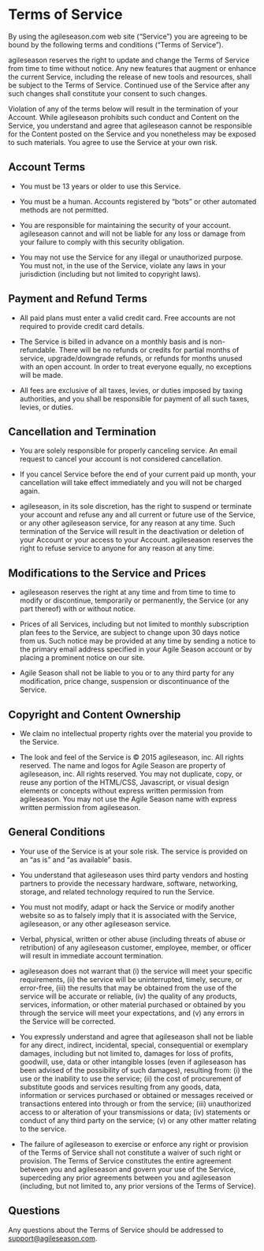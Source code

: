Terms of Service
================

By using the agileseason.com web site (“Service”) you are agreeing to be bound by the following terms and conditions (“Terms of Service”).

agileseason reserves the right to update and change the Terms of Service from time to time without notice. Any new features that augment or enhance the current Service, including the release of new tools and resources, shall be subject to the Terms of Service. Continued use of the Service after any such changes shall constitute your consent to such changes.

Violation of any of the terms below will result in the termination of your Account. While agileseason prohibits such conduct and Content on the Service, you understand and agree that agileseason cannot be responsible for the Content posted on the Service and you nonetheless may be exposed to such materials. You agree to use the Service at your own risk.

Account Terms
-------------

* You must be 13 years or older to use this Service.

* You must be a human. Accounts registered by “bots” or other automated methods are not permitted.

* You are responsible for maintaining the security of your account. agileseason cannot and will not be liable for any loss or damage from your failure to comply with this security obligation.

* You may not use the Service for any illegal or unauthorized purpose. You must not, in the use of the Service, violate any laws in your jurisdiction (including but not limited to copyright laws).

Payment and Refund Terms
------------------------

* All paid plans must enter a valid credit card. Free accounts are not required to provide credit card details.

* The Service is billed in advance on a monthly basis and is non-refundable. There will be no refunds or credits for partial months of service, upgrade/downgrade refunds, or refunds for months unused with an open account. In order to treat everyone equally, no exceptions will be made.

* All fees are exclusive of all taxes, levies, or duties imposed by taxing authorities, and you shall be responsible for payment of all such taxes, levies, or duties.

Cancellation and Termination
----------------------------

* You are solely responsible for properly canceling service. An email request to cancel your account is not considered cancellation.

* If you cancel Service before the end of your current paid up month, your cancellation will take effect immediately and you will not be charged again.

* agileseason, in its sole discretion, has the right to suspend or terminate your account and refuse any and all current or future use of the Service, or any other agileseason service, for any reason at any time. Such termination of the Service will result in the deactivation or deletion of your Account or your access to your Account. agileseason reserves the right to refuse service to anyone for any reason at any time.

Modifications to the Service and Prices
---------------------------------------

* agileseason reserves the right at any time and from time to time to modify or discontinue, temporarily or permanently, the Service (or any part thereof) with or without notice.

* Prices of all Services, including but not limited to monthly subscription plan fees to the Service, are subject to change upon 30 days notice from us. Such notice may be provided at any time by sending a notice to the primary email address specified in your Agile Season account or by placing a prominent notice on our site.

* Agile Season shall not be liable to you or to any third party for any modification, price change, suspension or discontinuance of the Service.

Copyright and Content Ownership
-------------------------------

* We claim no intellectual property rights over the material you provide to the Service.

* The look and feel of the Service is © 2015 agileseason, inc. All rights reserved. The name and logos for Agile Season are property of agileseason, inc. All rights reserved. You may not duplicate, copy, or reuse any portion of the HTML/CSS, Javascript, or visual design elements or concepts without express written permission from agileseason. You may not use the Agile Season name with express written permission from agileseason.

General Conditions
------------------

* Your use of the Service is at your sole risk. The service is provided on an “as is” and “as available” basis.

* You understand that agileseason uses third party vendors and hosting partners to provide the necessary hardware, software, networking, storage, and related technology required to run the Service.

* You must not modify, adapt or hack the Service or modify another website so as to falsely imply that it is associated with the Service, agileseason, or any other agileseason service.

* Verbal, physical, written or other abuse (including threats of abuse or retribution) of any agileseason customer, employee, member, or officer will result in immediate account termination.

* agileseason does not warrant that (i) the service will meet your specific requirements, (ii) the service will be uninterrupted, timely, secure, or error-free, (iii) the results that may be obtained from the use of the service will be accurate or reliable, (iv) the quality of any products, services, information, or other material purchased or obtained by you through the service will meet your expectations, and (v) any errors in the Service will be corrected.

* You expressly understand and agree that agileseason shall not be liable for any direct, indirect, incidental, special, consequential or exemplary damages, including but not limited to, damages for loss of profits, goodwill, use, data or other intangible losses (even if agileseason has been advised of the possibility of such damages), resulting from: (i) the use or the inability to use the service; (ii) the cost of procurement of substitute goods and services resulting from any goods, data, information or services purchased or obtained or messages received or transactions entered into through or from the service; (iii) unauthorized access to or alteration of your transmissions or data; (iv) statements or conduct of any third party on the service; (v) or any other matter relating to the service.

* The failure of agileseason to exercise or enforce any right or provision of the Terms of Service shall not constitute a waiver of such right or provision. The Terms of Service constitutes the entire agreement between you and agileseason and govern your use of the Service, superceding any prior agreements between you and agileseason (including, but not limited to, any prior versions of the Terms of Service).

Questions
---------

Any questions about the Terms of Service should be addressed to [support@agileseason.com](mailto:support@agileseason.com).

